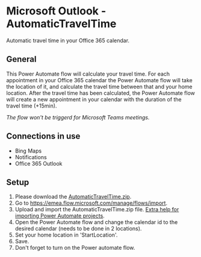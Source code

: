 # Microsoft Outlook - AutomaticTravelTime
Automatic travel time in your Office 365 calendar.

## General
This Power Automate flow will calculate your travel time.
For each appointment in your Office 365 calendar the Power Automate flow will take the location of it, and calculate the travel time between that and your home location.
After the travel time has been calculated, the Power Automate flow will create a new appointment in your calendar with the duration of the travel time (+15min).

_The flow won't be triggerd for Microsoft Teams meetings._

## Connections in use
* Bing Maps
* Notifications
* Office 365 Outlook

## Setup
1. Please download the [AutomaticTravelTime.zip](https://github.com/MrAutomate33/AutomaticTravelTime/raw/main/AutomaticTravelTime.zip).
2. Go to https://emea.flow.microsoft.com/manage/flows/import.
3. Upload and import the AutomaticTravelTime.zip file. [Extra help for importing Power Automate projects](/../../../GeneralFiles/blob/main/CreateConnectionsInImport.md).
4. Open the Power Automate flow and change the calendar id to the desired calendar (needs to be done in 2 locations).
5. Set your home location in 'StartLocation'.
6. Save.
7. Don't forget to turn on the Power automate flow.
